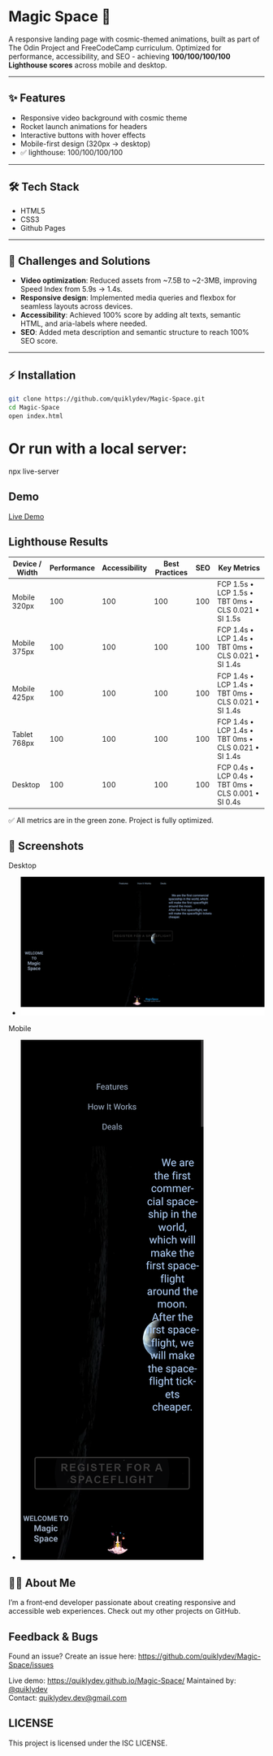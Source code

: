 # Magic Space 🚀
A responsive landing page with cosmic-themed animations, built as part of The Odin Project and FreeCodeCamp curriculum.
Optimized for performance, accessibility, and SEO - achieving **100/100/100/100 Lighthouse scores** across mobile and desktop. 

<image-card alt="HTML5" src="https://img.shields.io/badge/HTML5-E34F26?style=flat-square&logo=html5" ></image-card>
<image-card alt="CSS3" src="https://img.shields.io/badge/CSS3-1572B6?style=flat-square&logo=css3" ></image-card>
<image-card alt="GitHub" src="https://img.shields.io/badge/GitHub-181717?style=flat-square&logo=github" ></image-card>
<image-card alt="Git" src="https://img.shields.io/badge/Git-F05032?style=flat-square&logo=git" ></image-card>
<image-card alt="VS Code" src="https://img.shields.io/badge/VS_Code-007ACC?style=flat-square&logo=visual-studio-code" ></image-card>

---

## ✨ Features
- Responsive video background with cosmic theme
- Rocket launch animations for headers
- Interactive buttons with hover effects
- Mobile-first design (320px → desktop)
- ✅ lighthouse: 100/100/100/100

---

## 🛠 Tech Stack
- HTML5
- CSS3
- Github Pages

---

## 🚀 Challenges and Solutions 
- **Video optimization**: Reduced assets from ~7.5B to ~2-3MB, improving Speed Index from 5.9s → 1.4s.
- **Responsive design**: Implemented media queries and flexbox for seamless layouts across devices. 
- **Accessibility**: Achieved 100% score by adding alt texts, semantic HTML, and aria-labels where needed.
- **SEO**: Added meta description and semantic structure to reach 100% SEO score.

---

## ⚡ Installation

```bash
git clone https://github.com/quiklydev/Magic-Space.git
cd Magic-Space
open index.html
```
# Or run with a local server:
npx live-server

## Demo
[Live Demo](https://quiklydev.github.io/Magic-Space/)

## Lighthouse Results

| Device / Width | Performance | Accessibility | Best Practices | SEO | Key Metrics |
|----------------|-------------|---------------|----------------|-----|-------------|
| Mobile 320px   | 100         | 100           | 100            | 100 | FCP 1.5s • LCP 1.5s • TBT 0ms • CLS 0.021 • SI 1.5s |
| Mobile 375px   | 100         | 100           | 100            | 100 | FCP 1.4s • LCP 1.4s • TBT 0ms • CLS 0.021 • SI 1.4s |
| Mobile 425px   | 100         | 100           | 100            | 100 | FCP 1.4s • LCP 1.4s • TBT 0ms • CLS 0.021 • SI 1.4s |
| Tablet 768px   | 100         | 100           | 100            | 100 | FCP 1.4s • LCP 1.4s • TBT 0ms • CLS 0.021 • SI 1.4s |
| Desktop        | 100         | 100           | 100            | 100 | FCP 0.4s • LCP 0.4s • TBT 0ms • CLS 0.001 • SI 0.4s |

✅ All metrics are in the green zone. Project is fully optimized.

## 📸 Screenshots
Desktop
- ![Desktop Screenshot](assets/screenshot-desktop.png)


Mobile
- ![Mobile Screenshot](assets/screenshot-mobile.png) 

## 👨‍💻 About Me
I’m a front‑end developer passionate about creating responsive and accessible web experiences. Check out my other projects on GitHub.

## Feedback & Bugs
Found an issue? Create an issue here: https://github.com/quiklydev/Magic-Space/issues

Live demo: https://quiklydev.github.io/Magic-Space/
Maintained by: [@quiklydev](https://github.com/quiklydev)  
Contact: quiklydev.dev@gmail.com

## LICENSE

This project is licensed under the ISC LICENSE.
